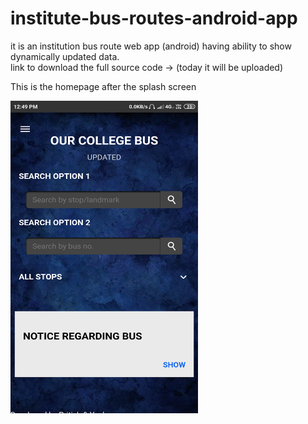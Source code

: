 # institute-bus-routes-android-app
it is an institution bus route web app (android) having ability to show dynamically updated data.  
link to download the full source code -> (today it will be uploaded)

This is the homepage after the splash screen 


<img src="/images/home.png" width="300" height="500">


